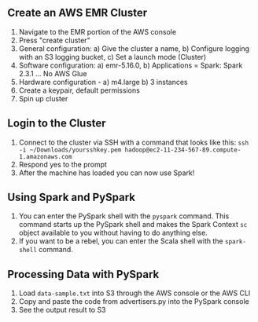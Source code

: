 ## Create an AWS EMR Cluster

1. Navigate to the EMR portion of the AWS console
2. Press "create cluster"
3. General configuration: a) Give the cluster a name, b) Configure logging with an S3 logging bucket, c) Set a launch mode (Cluster)
3. Software configuration: a) emr-5.16.0, b) Applications = Spark: Spark 2.3.1 ... No AWS Glue
4. Hardware configuration - a) m4.large b) 3 instances
5. Create a keypair, default permissions
6. Spin up cluster

## Login to the Cluster

1. Connect to the cluster via SSH with a command that looks like this: `ssh -i ~/Downloads/yoursshkey.pem hadoop@ec2-11-234-567-89.compute-1.amazonaws.com`
2. Respond yes to the prompt
3. After the machine has loaded you can now use Spark!

## Using Spark and PySpark

1. You can enter the PySpark shell with the `pyspark` command. This command starts up the PySpark shell and makes the Spark Context `sc` object available to you without having to do anything else.
2. If you want to be a rebel, you can enter the Scala shell with the `spark-shell` command.

## Processing Data with PySpark

1. Load `data-sample.txt` into S3 through the AWS console or the AWS CLI
2. Copy and paste the code from advertisers.py into the PySpark console
3. See the output result to S3


